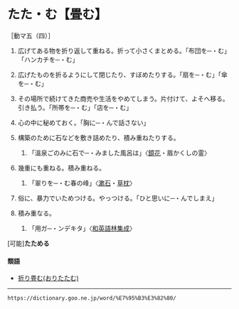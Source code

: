 # たた・む【畳む】

［動マ五（四）］
1.  広げてある物を折り返して重ねる。折って小さくまとめる。「布団を─・む」「ハンカチを─・む」
2.  広げたものを折るようにして閉じたり、すぼめたりする。「扇を─・む」「傘を─・む」
3.  その場所で続けてきた商売や生活をやめてしまう。片付けて、よそへ移る。引き払う。「所帯を─・む」「店を─・む」
4.  心の中に秘めておく。「胸に─・んで話さない」
5.  構築のために石などを敷き詰めたり、積み重ねたりする。    
    1.  「溫泉ごのみに石で─・みました風呂は」〈[鏡花](https://dictionary.goo.ne.jp/word/person/%E6%B3%89%E9%8F%A1%E8%8A%B1/#jn-11630)・眉かくしの霊〉
6. 幾重にも重ねる。積み重ねる。    
    1.  「翠りを─・む春の峰」〈[漱石](https://dictionary.goo.ne.jp/word/person/%E5%A4%8F%E7%9B%AE%E6%BC%B1%E7%9F%B3/#jn-164327)・[草枕](https://dictionary.goo.ne.jp/word/%E8%8D%89%E6%9E%95/#jn-61125)〉
7. 俗に、暴力でいためつける。やっつける。「ひと思いに─・んでしまえ」
8. 積み重なる。
    
    1.  「用ガ─・ンデキタ」〈[和英語林集成](https://dictionary.goo.ne.jp/word/%E5%92%8C%E8%8B%B1%E8%AA%9E%E6%9E%97%E9%9B%86%E6%88%90/#jn-237530)〉
        

\[可能\]**たためる**

#### 類語

-   [折り畳む(おりたたむ)](https://dictionary.goo.ne.jp/word/%E6%8A%98%E7%95%B3%E3%82%80/#jn-33919)

---
`https://dictionary.goo.ne.jp/word/%E7%95%B3%E3%82%80/`